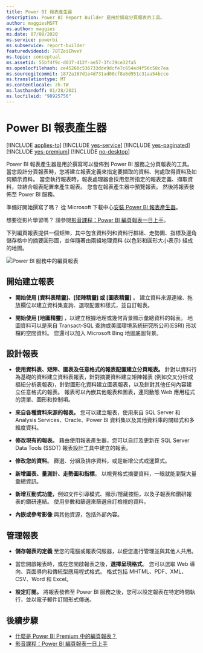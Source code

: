 ```yaml
---
title: Power BI 報表產生器
description: Power BI Report Builder 是用於撰寫分頁報表的工具。
author: maggiesMSFT
ms.author: maggies
ms.date: 07/08/2020
ms.service: powerbi
ms.subservice: report-builder
featuredvideoid: 78TZeiEhveY
ms.topic: conceptual
ms.assetid: 55bf4f9c-d037-412f-ae57-3fc39ce32fa5
ms.openlocfilehash: ce45260c536733dde9dcfe7c654ed4f56c58c7ea
ms.sourcegitcommit: 1872a167d1e4d731ad00cf8a6d951c31aa54bcce
ms.translationtype: MT
ms.contentlocale: zh-TW
ms.lasthandoff: 01/28/2021
ms.locfileid: "98925756"
---
```

# <a name="power-bi-report-builder"></a>Power BI 報表產生器

[!INCLUDE [applies-to](../includes/applies-to.md)] [!INCLUDE [yes-service](../includes/yes-service.md)] [!INCLUDE [yes-paginated](../includes/yes-paginated.md)] [!INCLUDE [yes-premium](../includes/yes-premium.md)] [!INCLUDE [no-desktop](../includes/no-desktop.md)] 

Power BI 報表產生器是用於撰寫可以發佈到 Power BI 服務之分頁報表的工具。  當您設計分頁報表時，您將建立報表定義來指定要擷取的資料、何處取得資料及如何顯示資料。 當您執行報表時，報表處理器會採用您所指定的報表定義、擷取資料，並結合報表配置來產生報表。 您會在報表產生器中預覽報表。 然後將報表發佈至 Power BI 服務。
 
準備好開始撰寫了嗎？ 從 Microsoft 下載中心[安裝 Power BI 報表產生器](https://go.microsoft.com/fwlink/?linkid=2086513)。

想要從影片學習嗎？ 請參閱[影音課程：Power BI 編頁報表一日上手](../learning-catalog/paginated-reports-online-course.md)。

下列編頁報表提供一個矩陣，其中包含資料列和資料行群組、走勢圖、指標及邊角儲存格中的摘要圓形圖，並伴隨著由兩組地理資料 (以色彩和圓形大小表示) 組成的地圖。  

![Power BI 服務中的編頁報表](media/report-builder-power-bi/report-builder-get-started-paginated-report.png)

##  <a name="jump-start-report-creation"></a><a name="JumpStartReptCreation"></a> 開始建立報表  
 
-   **開始使用 [資料表精靈]、[矩陣精靈] 或 [圖表精靈]** 。 建立資料來源連線、拖放欄位以建立資料集查詢、選取配置和樣式，並自訂報表。  
  
-   **開始使用 [地圖精靈]** ，以建立根據地理或幾何背景顯示彙總資料的報表。 地圖資料可以是來自 Transact-SQL 查詢或美國環境系統研究所公司(ESRI) 形狀檔的空間資料。 您還可以加入 Microsoft Bing 地圖底圖背景。  

##  <a name="design-your-report"></a><a name="DesignRept"></a> 設計報表  
  
-   **使用資料表、矩陣、圖表及任意格式的報表配置建立分頁報表。** 針對以資料行為基礎的資料建立資料表報表，針對摘要資料建立矩陣報表 (例如交叉分析或樞紐分析表報表)，針對圖形化資料建立圖表報表，以及針對其他任何內容建立任意格式的報表。 報表可以內嵌其他報表和圖表，連同動態 Web 應用程式的清單、圖形和控制項。  
  
-   **來自各種資料來源的報表。** 您可以建立報表，使用來自 SQL Server 和 Analysis Services、Oracle、Power BI 資料集以及其他資料庫的關聯式和多維度資料。  
  
-   **修改現有的報表。** 藉由使用報表產生器，您可以自訂及更新在 SQL Server Data Tools (SSDT) 報表設計工具中建立的報表。  
  
-   **修改您的資料**。 篩選、分組及排序資料，或是新增公式或運算式。  

-   **新增圖表、量測計、走勢圖和指標**。 以視覺格式摘要資料，一眼就能瀏覽大量彙總資訊。  
  
-   **新增互動式功能**，例如文件引導模式、顯示/隱藏按鈕，以及子報表和鑽研報表的鑽研連結。 使用參數和篩選來篩選自訂檢視的資料。  
  
-   **內嵌或參考影像** 與其他資源，包括外部內容。  
  
##  <a name="manage-your-report"></a><a name="ManageRpt"></a> 管理報表  
  
-   **儲存報表的定義** 至您的電腦或報表伺服器，以便您進行管理並與其他人共用。  
  
-   當您開啟報表時，或在您開啟報表之後，**選擇呈現格式**。 您可以選取 Web 導向、頁面導向和傳統型應用程式格式。 格式包括 MHTML、PDF、XML、CSV、Word 和 Excel。  
  
-   **設定訂閱。** 將報表發佈至 Power BI 服務之後，您可以設定報表在特定時間執行，並以電子郵件訂閱形式傳送。  

## <a name="next-steps"></a>後續步驟

- [什麼是 Power BI Premium 中的編頁報表？](paginated-reports-report-builder-power-bi.md)
- [影音課程：Power BI 編頁報表一日上手](../learning-catalog/paginated-reports-online-course.md)
